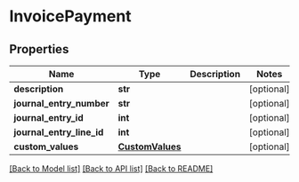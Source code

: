 # InvoicePayment

## Properties
Name | Type | Description | Notes
------------ | ------------- | ------------- | -------------
**description** | **str** |  | [optional] 
**journal_entry_number** | **str** |  | [optional] 
**journal_entry_id** | **int** |  | [optional] 
**journal_entry_line_id** | **int** |  | [optional] 
**custom_values** | [**CustomValues**](CustomValues.md) |  | [optional] 

[[Back to Model list]](../README.md#documentation-for-models) [[Back to API list]](../README.md#documentation-for-api-endpoints) [[Back to README]](../README.md)

